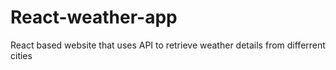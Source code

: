 # React-weather-app
React based website that uses API to retrieve weather details from differrent cities
